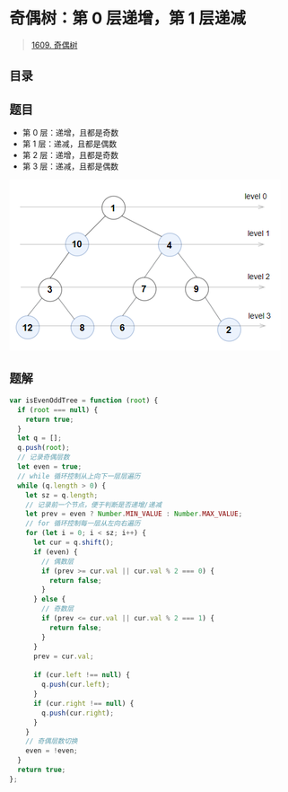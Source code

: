
# 奇偶树：第 0 层递增，第 1 层递减


> [1609. 奇偶树](https://leetcode.cn/problems/even-odd-tree/)


## 目录
<!-- toc -->
 ## 题目 

- 第 0 层：递增，且都是奇数
- 第 1 层：递减，且都是偶数
- 第 2 层：递增，且都是奇数
- 第 3 层：递减，且都是偶数

![图片&文件](./files/20250113-8.png)


## 题解

```javascript
var isEvenOddTree = function (root) {
  if (root === null) {
    return true;
  }
  let q = [];
  q.push(root);
  // 记录奇偶层数
  let even = true;
  // while 循环控制从上向下一层层遍历
  while (q.length > 0) {
    let sz = q.length;
    // 记录前一个节点，便于判断是否递增/递减
    let prev = even ? Number.MIN_VALUE : Number.MAX_VALUE;
    // for 循环控制每一层从左向右遍历
    for (let i = 0; i < sz; i++) {
      let cur = q.shift();
      if (even) {
        // 偶数层
        if (prev >= cur.val || cur.val % 2 === 0) {
          return false;
        }
      } else {
        // 奇数层
        if (prev <= cur.val || cur.val % 2 === 1) {
          return false;
        }
      }
      prev = cur.val;

      if (cur.left !== null) {
        q.push(cur.left);
      }
      if (cur.right !== null) {
        q.push(cur.right);
      }
    }
    // 奇偶层数切换
    even = !even;
  }
  return true;
};
```